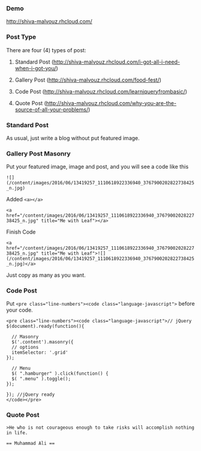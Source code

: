 ### Demo
http://shiva-malvouz.rhcloud.com/

### Post Type
There are four (4) types of post:

1. Standard Post (http://shiva-malvouz.rhcloud.com/i-got-all-i-need-when-i-got-you/)

2. Gallery Post (http://shiva-malvouz.rhcloud.com/food-fest/)

3. Code Post (http://shiva-malvouz.rhcloud.com/learnjqueryfrombasic/)


4. Quote Post (http://shiva-malvouz.rhcloud.com/why-you-are-the-source-of-all-your-problems/)

### Standard Post

As usual, just write a blog without put featured image.

### Gallery Post Masonry

Put your featured image, image and post, and you will see a code like this

`![](/content/images/2016/06/13419257_1110618922336940_3767900202822738425_n.jpg)`

Added `<a></a>`

`<a href="/content/images/2016/06/13419257_1110618922336940_3767900202822738425_n.jpg" title="Me with Leaf"></a>`

Finish Code

`<a href="/content/images/2016/06/13419257_1110618922336940_3767900202822738425_n.jpg" title="Me with Leaf">![](/content/images/2016/06/13419257_1110618922336940_3767900202822738425_n.jpg)</a>`

Just copy as many as you want.

### Code Post

Put  `<pre class="line-numbers"><code class="language-javascript">` before your code.

```
<pre class="line-numbers"><code class="language-javascript">// jQuery
$(document).ready(function(){

  // Masonry
  $('.content').masonry({
  // options
  itemSelector: '.grid'
});

  // Menu
  $( ".hamburger" ).click(function() {
  $( ".menu" ).toggle();
});

}); //jQuery ready
</code></pre>
```

### Quote Post

```
>He who is not courageous enough to take risks will accomplish nothing in life.

== Muhammad Ali ==
```
